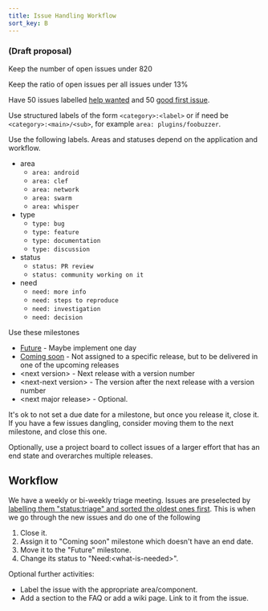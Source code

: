 ```yaml
---
title: Issue Handling Workflow
sort_key: B
---
```


### (Draft proposal)

Keep the number of open issues under 820

Keep the ratio of open issues per all issues under 13%

Have 50 issues labelled [help wanted](https://github.com/Cyberiums/cyberium/labels/help%20wanted) and 50 [good first issue](https://github.com/Cyberiums/cyberium/labels/good%20first%20issue).

Use structured labels of the form `<category>:<label>` or if need be `<category>:<main>/<sub>`, for example `area: plugins/foobuzzer`.

Use the following labels. Areas and statuses depend on the application and workflow.
- area
    - `area: android`
    - `area: clef`
    - `area: network`
    - `area: swarm`
    - `area: whisper`
- type
    - `type: bug`
    - `type: feature`
    - `type: documentation`
    - `type: discussion`
- status
    - `status: PR review`
    - `status: community working on it`
- need
    - `need: more info`
    - `need: steps to reproduce`
    - `need: investigation`
    - `need: decision`

Use these milestones
- [Future](https://github.com/Cyberiums/cyberium/milestone/80) - Maybe implement one day
- [Coming soon](https://github.com/Cyberiums/cyberium/milestone/81) - Not assigned to a specific release, but to be delivered in one of the upcoming releases
- \<next version\> - Next release with a version number
- \<next-next version\> - The version after the next release with a version number
- \<next major release\> - Optional.

It's ok to not set a due date for a milestone, but once you release it, close it. If you have a few issues dangling, consider moving them to the next milestone, and close this one.

Optionally, use a project board to collect issues of a larger effort that has an end state and overarches multiple releases.

## Workflow
We have a weekly or bi-weekly triage meeting. Issues are preselected by [labelling them "status:triage" and sorted the oldest ones first](https://github.com/Cyberiums/cyberium/issues?q=is%3Aopen+is%3Aissue+label%3Astatus%3Atriage+sort%3Acreated-asc). This is when we go through the new issues and do one of the following
1. Close it.
1. Assign it to "Coming soon" milestone which doesn't have an end date.
1. Move it to the "Future" milestone.
1. Change its status to "Need:\<what-is-needed\>".

Optional further activities:
* Label the issue with the appropriate area/component.
* Add a section to the FAQ or add a wiki page. Link to it from the issue.
